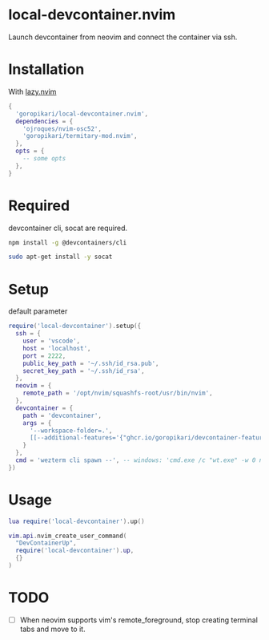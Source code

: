 # local-devcontainer.nvim

Launch devcontainer from neovim and connect the container via ssh.

# Installation

With [lazy.nvim](https://github.com/folke/lazy.nvim)

```lua
{
  'goropikari/local-devcontainer.nvim',
  dependencies = {
    'ojroques/nvim-osc52',
    'goropikari/termitary-mod.nvim',
  },
  opts = {
    -- some opts
  },
}
```

# Required
devcontainer cli, socat are required.

```bash
npm install -g @devcontainers/cli

sudo apt-get install -y socat
```


# Setup

default parameter

```lua
require('local-devcontainer').setup({
  ssh = {
    user = 'vscode',
    host = 'localhost',
    port = 2222,
    public_key_path = '~/.ssh/id_rsa.pub',
    secret_key_path = '~/.ssh/id_rsa',
  },
  neovim = {
    remote_path = '/opt/nvim/squashfs-root/usr/bin/nvim',
  },
  devcontainer = {
    path = 'devcontainer',
    args = {
      '--workspace-folder=.',
      [[--additional-features='{"ghcr.io/goropikari/devcontainer-feature/neovim:1": {}, "ghcr.io/devcontainers/features/sshd:1": {}}']],
    }
  },
  cmd = 'wezterm cli spawn --', -- windows: 'cmd.exe /c "wt.exe" -w 0 nt bash -c'
})
```

# Usage

```lua
lua require('local-devcontainer').up()
```

```lua
vim.api.nvim_create_user_command(
  "DevContainerUp",
  require('local-devcontainer').up,
  {}
)
```


# TODO

- [ ] When neovim supports vim's remote_foreground, stop creating terminal tabs and move to it.
